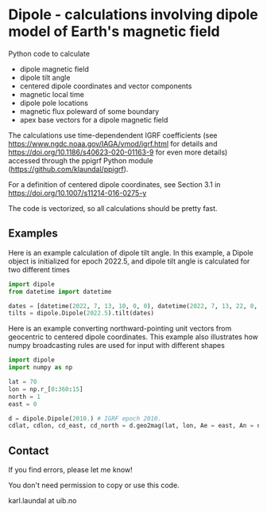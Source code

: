 # Dipole - calculations involving dipole model of Earth's magnetic field
Python code to calculate 

- dipole magnetic field
- dipole tilt angle
- centered dipole coordinates and vector components
- magnetic local time
- dipole pole locations
- magnetic flux poleward of some boundary
- apex base vectors for a dipole magnetic field

The calculations use time-dependendent IGRF coefficients (see https://www.ngdc.noaa.gov/IAGA/vmod/igrf.html for details and https://doi.org/10.1186/s40623-020-01163-9 for even more details) accessed through the ppigrf Python module (https://github.com/klaundal/ppigrf).

For a definition of centered dipole coordinates, see Section 3.1 in https://doi.org/10.1007/s11214-016-0275-y

The code is vectorized, so all calculations should be pretty fast.  

## Examples

Here is an example calculation of dipole tilt angle. In this example, a Dipole object is initialized for epoch 2022.5, and dipole tilt angle is calculated for two different times

```python
import dipole
from datetime import datetime

dates = [datetime(2022, 7, 13, 10, 0, 0), datetime(2022, 7, 13, 22, 0, 0)]
tilts = dipole.Dipole(2022.5).tilt(dates)
```

Here is an example converting northward-pointing unit vectors from geocentric to centered dipole coordinates. This example also illustrates how numpy broadcasting rules are used for input with different shapes

```python
import dipole
import numpy as np

lat = 70
lon = np.r_[0:360:15]
north = 1
east = 0

d = dipole.Dipole(2010.) # IGRF epoch 2010.
cdlat, cdlon, cd_east, cd_north = d.geo2mag(lat, lon, Ae = east, An = north)

```



## Contact
If you find errors, please let me know! 

You don't need permission to copy or use this code.

karl.laundal at uib.no

